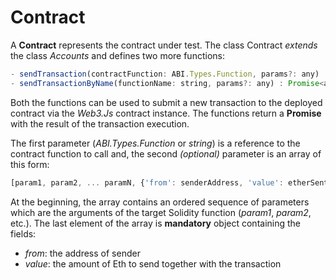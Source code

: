 # Contract

A **Contract** represents the contract under test. The class Contract *extends* the class *Accounts* and defines two more functions:

```javascript
- sendTransaction(contractFunction: ABI.Types.Function, params?: any) : Promise<any>
- sendTransactionByName(functionName: string, params?: any) : Promise<any>
```

Both the functions can be used to submit a new transaction to the deployed contract via the *Web3.Js* contract instance. The functions return a **Promise** with the result of the transaction execution.

The first parameter (*ABI.Types.Function* or *string*) is a reference to the contract function to call and, the second *(optional)* parameter is an array of this form:

```typescript
[param1, param2, ... paramN, {'from': senderAddress, 'value': etherSent}]
```

At the beginning, the array contains an ordered sequence of parameters which are the arguments of the target Solidity function (*param1*, *param2*, etc.). The
last element of the array is **mandatory** object containing the fields:

- *from*: the address of sender
- *value*: the amount of Eth to send together with the transaction
